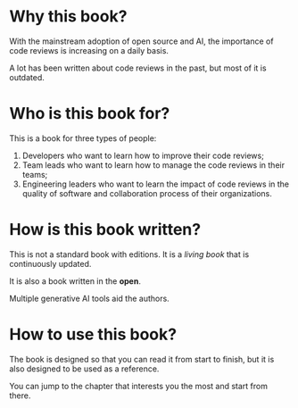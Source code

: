 # Why this book?

With the mainstream adoption of open source and AI, the importance of code reviews is increasing on a daily basis.

A lot has been written about code reviews in the past, but most of it is outdated.

# Who is this book for?

This is a book for three types of people:
1.  Developers who want to learn how to improve their code reviews;
2.  Team leads who want to learn how to manage the code reviews in their teams;
3.  Engineering leaders who want to learn the impact of code reviews in the quality of software and collaboration process of their organizations.

# How is this book written?
This is not a standard book with editions. 
It is a _living book_ that is continuously updated.

It is also a book written in the __open__.

Multiple generative AI tools aid the authors.

# How to use this book?

The book is designed so that you can read it from start to finish, but it is also designed to be used as a reference. 

You can jump to the chapter that interests you the most and start from there.

